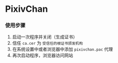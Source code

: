 # PixivChan

### 使用步骤
1. 启动一次程序并关闭（生成证书）
2. 信任 `ca.cer` 为 `受信任的根证书颁发机构`
3. 在系统设置中或者浏览器中添加 `pixivchan.pac` 代理
4. 再次启动程序，浏览器访问网站